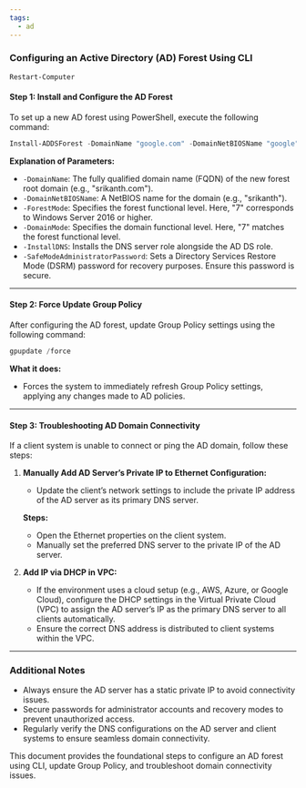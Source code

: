 ```yaml
---
tags:
  - ad
---
```

### Configuring an Active Directory (AD) Forest Using CLI

``` Install-WindowsFeature -Name AD-Domain-Services -IncludeManagementTools
Restart-Computer

```

#### **Step 1: Install and Configure the AD Forest**
To set up a new AD forest using PowerShell, execute the following command:

```powershell
Install-ADDSForest -DomainName "google.com" -DomainNetBIOSName "google" -ForestMode "7" -DomainMode "7" -InstallDNS -SafeModeAdministratorPassword (ConvertTo-SecureString "StyjR!-)l?zFuPC@du)1bA(POiWInuj7" -AsPlainText -Force)
```

**Explanation of Parameters:**
- `-DomainName`: The fully qualified domain name (FQDN) of the new forest root domain (e.g., "srikanth.com").
- `-DomainNetBIOSName`: A NetBIOS name for the domain (e.g., "srikanth").
- `-ForestMode`: Specifies the forest functional level. Here, "7" corresponds to Windows Server 2016 or higher.
- `-DomainMode`: Specifies the domain functional level. Here, "7" matches the forest functional level.
- `-InstallDNS`: Installs the DNS server role alongside the AD DS role.
- `-SafeModeAdministratorPassword`: Sets a Directory Services Restore Mode (DSRM) password for recovery purposes. Ensure this password is secure.

---

#### **Step 2: Force Update Group Policy**
After configuring the AD forest, update Group Policy settings using the following command:

```powershell
gpupdate /force
```

**What it does:**
- Forces the system to immediately refresh Group Policy settings, applying any changes made to AD policies.

---

#### **Step 3: Troubleshooting AD Domain Connectivity**
If a client system is unable to connect or ping the AD domain, follow these steps:

1. **Manually Add AD Server’s Private IP to Ethernet Configuration:**
   - Update the client’s network settings to include the private IP address of the AD server as its primary DNS server.

   **Steps:**
   - Open the Ethernet properties on the client system.
   - Manually set the preferred DNS server to the private IP of the AD server.

2. **Add IP via DHCP in VPC:**
   - If the environment uses a cloud setup (e.g., AWS, Azure, or Google Cloud), configure the DHCP settings in the Virtual Private Cloud (VPC) to assign the AD server’s IP as the primary DNS server to all clients automatically.
   - Ensure the correct DNS address is distributed to client systems within the VPC.

---

### Additional Notes
- Always ensure the AD server has a static private IP to avoid connectivity issues.
- Secure passwords for administrator accounts and recovery modes to prevent unauthorized access.
- Regularly verify the DNS configurations on the AD server and client systems to ensure seamless domain connectivity.

This document provides the foundational steps to configure an AD forest using CLI, update Group Policy, and troubleshoot domain connectivity issues.


